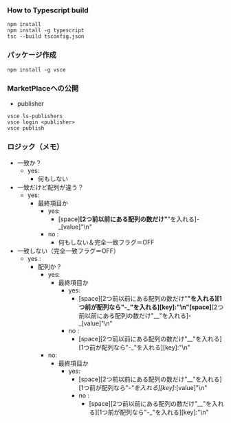 ### How to Typescript build
```
npm install
npm install -g typescript
tsc --build tsconfig.json
```

### パッケージ作成
```
npm install -g vsce
```

### MarketPlaceへの公開
* publisher
```
vsce ls-publishers
vsce login <publisher>
vsce publish
```


### ロジック（メモ）
* 一致か？
  * yes:
    * 何もしない
* 一致だけど配列が違う？
  * yes:
    * 最終項目か
      * yes:
        * [space]__[2つ前以前にある配列の数だけ"__"を入れる]-_[value]"\n"
      * no :
        * 何もしない＆完全一致フラグ＝OFF
* 一致しない（完全一致フラグ＝OFF）
  * yes :
    * 配列か？
      * yes:
        * 最終項目か
          * yes:
            * [space][2つ前以前にある配列の数だけ"__"を入れる][1つ前が配列なら"-_"を入れる][key]:"\n"[space]__[2つ前以前にある配列の数だけ"__"を入れる]-_[value]"\n"
          * no :
            * [space][2つ前以前にある配列の数だけ"__"を入れる][1つ前が配列なら"-_"を入れる][key]:"\n"
      * no:
        * 最終項目か
          * yes:
            * [space][2つ前以前にある配列の数だけ"__"を入れる][1つ前が配列なら"-_"を入れる][key]:_[value]"\n"
            * no :
              * [space][2つ前以前にある配列の数だけ"__"を入れる][1つ前が配列なら"-_"を入れる][key]:"\n"